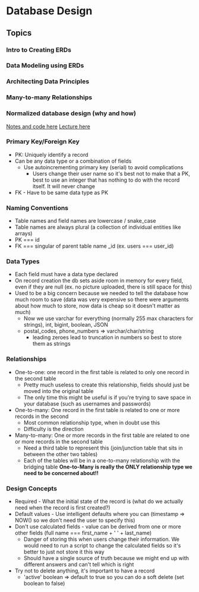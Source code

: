 # Database Design

## Topics
### Intro to Creating ERDs
### Data Modeling using ERDs
### Architecting Data Principles
### Many-to-many Relationships
### Normalized database design (why and how)

[Notes and code here](https://github.com/andydlindsay/aug172020/tree/master/w05d02)
[Lecture here](https://us02web.zoom.us/rec/play/GMW2A75W-ziKw8_TTZZuxZcOzYA_sSv2GUw5CuI29PCAzRugoSsuZm2QjF3WIET5VRUHgvH8_zFZU7Yy.66WbPp1fqf4qToUY?startTime=1600187140000&_x_zm_rtaid=xB1yUh41T26Em9HYCgXslA.1600216389989.cd2cb1abe08af3c42948f25172081297&_x_zm_rhtaid=576)

### Primary Key/Foreign Key
* PK: Uniquely identify a record
* Can be any data type or a combination of fields
  * Use autoincrementing primary key (serial) to avoid complications
    * Users change their user name so it's best not to make that a PK, best to use an integer that has nothing to do with the record itself. It will never change
* FK - Have to be same data type as PK

### Naming Conventions
* Table names and field names are lowercase / snake_case
* Table names are always plural (a collection of individual entities like arrays)
* PK === id
* FK === singular of parent table name _id (ex. users === user_id)

### Data Types
* Each field must have a data type declared
* On record creation the db sets aside room in memory for every field, even if they are null (ex. no picture uploaded, there is still space for this)
* Used to be a big concern because we needed to tell the database how much room to save (data was very expensive so there were arguments about how much to store, now data is cheap so it doesn't matter as much)
  * Now we use varchar for everything (normally 255 max characters for strings), int, bigint, boolean, JSON
  * postal_codes, phone_numbers => varchar/char/string
    * leading zeroes lead to truncation in numbers so best to store them as strings

### Relationships
* One-to-one: one record in the first table is related to only one record in the second table
  * Pretty much useless to create this relationship, fields should just be moved into the original table
  * The only time this might be useful is if you're trying to save space in your database (such as usernames and passwords)
* One-to-many: One record in the first table is related to one or more records in the second
  * Most common relationship type, when in doubt use this
  * Difficulty is the direction
* Many-to-many: One or more records in the first table are related to one or more records in the second table
  * Need a third table to represent this (join/junction table that sits in between the other two tables)
  * Each of the tables will be in a one-to-many relationship with the bridging table 
**One-to-Many is really the ONLY relationship type we need to be concerned about!!**

### Design Concepts
* Required - What the initial state of the record is (what do we actually need when the record is first created?)
* Default values - Use intelligent defaults where you can (timestamp => NOW() so we don't need the user to specify this)
* Don't use calculated fields - value can be derived from one or more other fields (full name === first_name + ' ' + last_name) 
  * Danger of storing this when users change their information. We would need to run a script to change the calculated fields so it's better to just not store it this way
  * Should have a single source of truth because we might end up with different answers and can't tell which is right
* Try not to delete anything, it's important to have a record
  * 'active' boolean => default to true so you can do a soft delete (set boolean to false)

